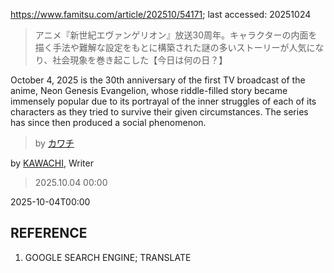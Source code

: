 https://www.famitsu.com/article/202510/54171; last accessed: 20251024

> アニメ『新世紀エヴァンゲリオン』放送30周年。キャラクターの内面を描く手法や難解な設定をもとに構築された謎の多いストーリーが人気になり、社会現象を巻き起こした【今日は何の日？】

October 4, 2025 is the 30th anniversary of the first TV broadcast of the anime, Neon Genesis Evangelion, whose riddle-filled story became immensely popular due to its portrayal of the inner struggles of each of its characters as they tried to survive their given circumstances. The series has since then produced a social phenomenon. 

> by [カワチ](https://www.famitsu.com/author/26/page/1)

by [KAWACHI](https://www.famitsu.com/author/26/page/1), Writer

> 2025.10.04 00:00

2025-10-04T00:00

## REFERENCE

1) GOOGLE SEARCH ENGINE; TRANSLATE